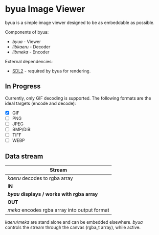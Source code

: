 byua Image Viewer
====================

byua is a simple image viewer designed to be as embeddable as possible.

Components of byua:
 - *byua*     - Viewer
 - *libkaeru* - Decoder
 - *libmeka*  - Encoder

External dependencies:
 - [SDL2](http://libsdl.org) - required by byua for rendering.

## In Progress
Currently, only GIF decoding is supported. The following formats are the ideal targets (encode and decode):
 - [X] GIF
 - [ ] PNG
 - [ ] JPEG
 - [ ] BMP/DIB
 - [ ] TIFF
 - [ ] WEBP

## Data stream
|Stream|
|------|
|*kaeru* decodes to rgba array|
| **IN** |
|**_byau_ displays / works with rgba array**|
| **OUT** |
|*meka* encodes rgba array into output format|

*kaeru*/*meka* are stand alone and can be embedded elsewhere. *byua* controls the stream through the canvas (rgba_t array), while active.
